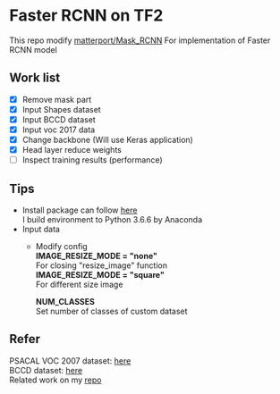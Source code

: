 # Faster RCNN on TF2

This repo modify [matterport/Mask_RCNN](https://github.com/matterport/Mask_RCNN)
For implementation of Faster RCNN model

## Work list 
- [x] Remove mask part  
- [x] Input Shapes dataset  
- [x] Input BCCD dataset  
- [x] Input voc 2017 data  
- [x] Change backbone (Will use Keras application)  
- [x] Head layer reduce weights  
- [ ] Inspect training results (performance)

## Tips  
* Install package can follow [here](https://github.com/jacky10001/Faster_RCNN-tf2/blob/main/requirements.txt)  
  I build environment to Python 3.6.6 by Anaconda  
* Input data  
  * Modify config  
    **IMAGE_RESIZE_MODE = "none"**  
    For closing "resize_image" function  
    **IMAGE_RESIZE_MODE = "square"**  
    For different size image  
    
    **NUM_CLASSES**  
    Set number of classes of custom dataset  

## Refer
PSACAL VOC 2007 dataset: [here](http://host.robots.ox.ac.uk/pascal/VOC/voc2007/index.html)  
BCCD dataset: [here](https://github.com/Shenggan/BCCD_Dataset)  
Related work on my [repo](https://github.com/jacky10001/Mask_RCNN-tf2)  

